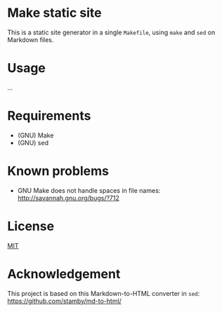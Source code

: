 # Make static site

This is a static site generator in a single `Makefile`, using `make` and `sed` on Markdown files.

# Usage

...

# Requirements

* (GNU) Make
* (GNU) sed

# Known problems

* GNU Make does not handle spaces in file names: http://savannah.gnu.org/bugs/?712

# License

[MIT](LICENSE)

# Acknowledgement

This project is based on this Markdown-to-HTML converter in `sed`: https://github.com/stamby/md-to-html/
